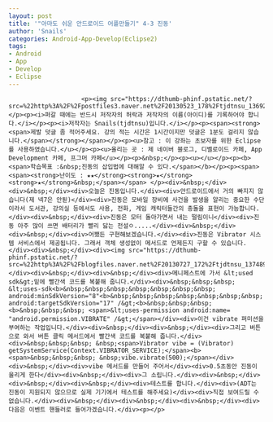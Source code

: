 ```yaml
---
layout: post
title: '"아마도 쉬운 안드로이드 어플만들기" 4-3 진동'
author: 'Snails'
categories: Android-App-Develop(Eclipse2)
tags:
- Android
- App
- Develop
- Eclipse
---
```



<script> location.href='https://cafe.naver.com/develoid/283993' ; </script>


















						<p><img src="https://dthumb-phinf.pstatic.net/?src=%22http%3A%2F%2Fpostfiles3.naver.net%2F20130523_178%2Ftjdtnsu_1369283538974akCh1_JPEG%2Fand.jpg%3Ftype%3Dw2%22&amp;type=cafe_wa740"></p><p><i>퍼갈 때에는 반드시 저작자의 허락과 저작자의 이름(아이디)를 기록하어야 합니다.</i></p><p><i>저작자는 Snails(tjdtnsu)입니다.</i></p><p><span><strong><span>제발 덧글 좀 적어주세요. 강의 적는 시간은 1시간이지만 덧글은 1분도 걸리지 않습니다.</span></strong></span></p><p><u>참고 : 이 강좌는 초보자를 위한 Eclipse를 사용하였습니다.</u></p><p><u>올리는 곳 : 제 네이버 블로그, 디벨로이드 카페, App Development 카페, 프그머 카페</u></p><p>&nbsp;</p><p><u>﻿</u></p><p><b><span>학습목표 :&nbsp;진동의 삽입법에 대해알 수 있다.</span></b></p><p><span><span><strong>난이도 : ★★</strong><strong>★</strong><strong>★</strong>&nbsp;</span></span> </p><div>&nbsp;</div><div>&nbsp;</div><div>오늘은 진동입니다.</div><div>안드로이드에서 거의 빠지지 않습니다(제 넥7은 안됟)</div><div>진동은 모바일 장비에 사건을 발생을 알리는 중요한 수단이라서 도서관, 강의실 등에서도 사용, 전화, 게임 캐릭터들간의 충돌을 표현이 가능합니다.</div><div>&nbsp;</div><div>진동은 모터 돌아가면서 내는 떨림이니</div><div>진동 아주 많이 쓰면 배터리가 빨리 닳는 전설ㅇ.....</div><div>&nbsp;</div><div>&nbsp;</div><div>어쨌든 구현해보겠습니다.</div><div>진동은 Vibrator 시스템 서비스에서 제공됩니다. 그래서 객체 생성없이 메서드로 언제든지 구할 수 있습니다.</div><div>&nbsp;</div><div><img src="https://dthumb-phinf.pstatic.net/?src=%22http%3A%2F%2Fblogfiles.naver.net%2F20130727_172%2Ftjdtnsu_1374891191899rONQU_PNG%2F%25C1%25A6%25B8%25F1_%25BE%25F8%25C0%25BD.png%22&amp;type=cafe_wa740"></div><div>&nbsp;</div><div>&nbsp;</div><div>메니페스트에 가서 &lt;used sdk&gt;밑에 빨간색 코드를 복붙해 줍니다.</div><div>&nbsp;&nbsp;&nbsp; &lt;uses-sdk<b>&nbsp;&nbsp;&nbsp;&nbsp;&nbsp;&nbsp;&nbsp; android:minSdkVersion="8"<b>&nbsp;&nbsp;&nbsp;&nbsp;&nbsp;&nbsp;&nbsp; android:targetSdkVersion="17" /&gt;<b>&nbsp;&nbsp;&nbsp; <b>&nbsp;&nbsp;&nbsp; <span>&lt;uses-permission android:name= "android.permission.VIBRATE" /&gt;</span></div><div>이건 vibrate 퍼미션을 부여하는 작업입니다.</div><div>&nbsp;</div><div>&nbsp;</div><div>그리고 버튼으로 와서 버튼 클릭 메서드에서 빨간색 코드를 복붙해 줍니다.</div><div>&nbsp;&nbsp;&nbsp; &nbsp;<span>Vibrator vibe = (Vibrator) getSystemService(Context.VIBRATOR_SERVICE);</span><b><span>&nbsp;&nbsp;&nbsp; &nbsp;vibe.vibrate(500);</span></div><div>&nbsp;</div><div>vibe 메서드를 만들어 주어서</div><div>0.5초동안 진동이 울리게 한다</div><div>&nbsp;</div><div>그 소립니다.</div><div>&nbsp;</div><div>&nbsp;</div><div>&nbsp;</div><div>테스트를 합니다.</div><div>(ADT는 진동이 지원되지 않으므로 실제 기기에서 테스트를 해주세요)</div><div>직접 보여드릴 수 없습니다.</div><div>&nbsp;</div><div>&nbsp;</div><div>&nbsp;</div><div>다음은 이벤트 핸들러로 들어가겠습니다.</div><p></p>
